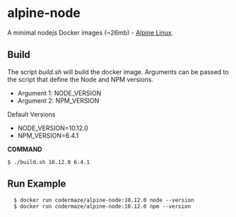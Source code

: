 # alpine-node

A minimal nodejs Docker images (~26mb) - [Alpine Linux](https://alpinelinux.org/).

Build
------

The script _build.sh_ will build the docker image. Arguments can be passed to the script that define the Node and NPM versions.

- Argument 1:  NODE_VERSION
- Argument 2:  NPM_VERSION

Default Versions

- NODE_VERSION=10.12.0
- NPM_VERSION=6.4.1

__COMMAND__
```
$ ./build.sh 10.12.0 6.4.1
```

Run Example
-------

```
  $ docker run codermaze/alpine-node:10.12.0 node --version
  $ docker run codermaze/alpine-node:10.12.0 npm --version
```
